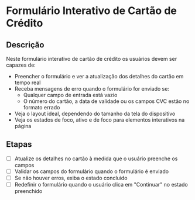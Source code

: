 # Formulário Interativo de Cartão de Crédito

## Descrição

Neste formulário interativo de cartão de crédito os usuários devem ser capazes de: 

- Preencher o formulário e ver a atualização dos detalhes do cartão em tempo real
- Receba mensagens de erro quando o formulário for enviado se:
  - Qualquer campo de entrada está vazio
  - O número do cartão, a data de validade ou os campos CVC estão no formato errado
- Veja o layout ideal, dependendo do tamanho da tela do dispositivo
- Veja os estados de foco, ativo e de foco para elementos interativos na página

## Etapas

- [ ] Atualize os detalhes no cartão à medida que o usuário preenche os campos
- [ ] Validar os campos do formulário quando o formulário é enviado
- [ ] Se não houver erros, exiba o estado concluído
- [ ] Redefinir o formulário quando o usuário clica em "Continuar" no estado preenchido
